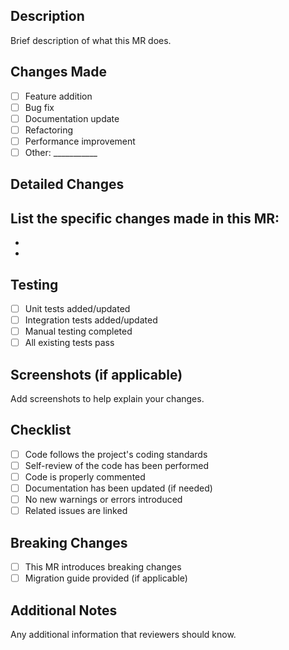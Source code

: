 ## Description
Brief description of what this MR does.

## Changes Made
- [ ] Feature addition
- [ ] Bug fix
- [ ] Documentation update
- [ ] Refactoring
- [ ] Performance improvement
- [ ] Other: ___________

## Detailed Changes
List the specific changes made in this MR:
- 
- 
- 

## Testing
- [ ] Unit tests added/updated
- [ ] Integration tests added/updated
- [ ] Manual testing completed
- [ ] All existing tests pass

## Screenshots (if applicable)
Add screenshots to help explain your changes.

## Checklist
- [ ] Code follows the project's coding standards
- [ ] Self-review of the code has been performed
- [ ] Code is properly commented
- [ ] Documentation has been updated (if needed)
- [ ] No new warnings or errors introduced
- [ ] Related issues are linked

## Breaking Changes
- [ ] This MR introduces breaking changes
- [ ] Migration guide provided (if applicable)

## Additional Notes
Any additional information that reviewers should know.
